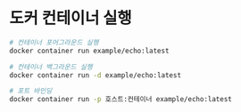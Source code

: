 # 도커 컨테이너 실행

```bash
# 컨테이너 포어그라운드 실행
docker container run example/echo:latest
```

```bash
# 컨테이너 백그라운드 실행
docker container run -d example/echo:latest
```

```bash
# 포트 바인딩
docker container run -p 호스트:컨테이너 example/echo:latest
```
